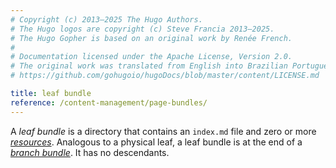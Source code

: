 ```yaml
---
# Copyright (c) 2013–2025 The Hugo Authors.
# The Hugo logos are copyright (c) Steve Francia 2013–2025.
# The Hugo Gopher is based on an original work by Renée French.
#
# Documentation licensed under the Apache License, Version 2.0.
# The original work was translated from English into Brazilian Portuguese.
# https://github.com/gohugoio/hugoDocs/blob/master/content/LICENSE.md

title: leaf bundle
reference: /content-management/page-bundles/
---
```


A _leaf bundle_ is a directory that contains an&nbsp;`index.md`&nbsp;file and zero or more [_resources_](g). Analogous to a physical leaf, a leaf bundle is at the end of a [_branch bundle_](g). It has no descendants.
